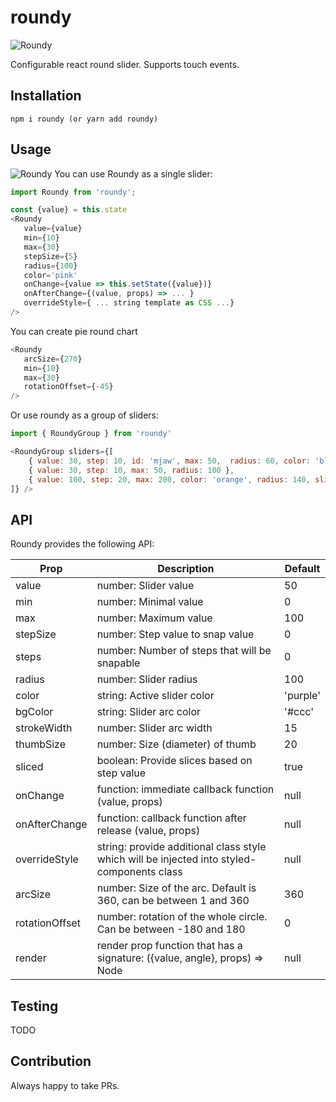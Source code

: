 # roundy

<img src='https://github.com/themre/roundy/blob/master/roundy.png?raw=true' alt='Roundy'/>

Configurable react round slider. Supports touch events.

## Installation

```
npm i roundy (or yarn add roundy)
```

## Usage

<img src='https://github.com/themre/roundy/blob/master/roundy_example.jpg?raw=true' alt='Roundy'/>
You can use Roundy as a single slider:

```javascript
import Roundy from 'roundy';

const {value} = this.state
<Roundy
   value={value}
   min={10}
   max={30}
   stepSize={5}
   radius={100}
   color='pink'
   onChange={value => this.setState({value})}
   onAfterChange={(value, props) => ... }
   overrideStyle={ ... string template as CSS ...}
/>
```

You can create pie round chart
```javascript
<Roundy
   arcSize={270}
   min={10}
   max={30}
   rotationOffset={-45}
/>
```

Or use roundy as a group of sliders:

```javascript
import { RoundyGroup } from 'roundy'

<RoundyGroup sliders={[
    { value: 30, step: 10, id: 'mjaw', max: 50,  radius: 60, color: 'blueviolet', onChange:(val, props) => console.log(props) },
    { value: 30, step: 10, max: 50, radius: 100 },
    { value: 100, step: 20, max: 200, color: 'orange', radius: 140, sliced: false, step: 1 }
]} />
```

## API

Roundy provides the following API:

| Prop | Description | Default |
| ------------- |-------------| -----|
| value | number: Slider value | 50 |
| min | number: Minimal value | 0 |
| max | number: Maximum value | 100 |
| stepSize | number: Step value to snap value | 0 |
| steps | number: Number of steps that will be snapable | 0 |
| radius | number: Slider radius | 100 |
| color | string: Active slider color | 'purple' |
| bgColor | string: Slider arc color | '#ccc' |
| strokeWidth | number: Slider arc width | 15 |
| thumbSize | number: Size (diameter) of thumb | 20 |
| sliced | boolean: Provide slices based on step value | true |
| onChange | function: immediate callback function (value, props) | null |
| onAfterChange | function: callback function after release (value, props) | null |
| overrideStyle | string: provide additional class style which will be injected into styled-components class | null |
| arcSize | number: Size of the arc. Default is 360, can be between 1 and 360 | 360 |
| rotationOffset | number: rotation of the whole circle. Can be between -180 and 180 | 0 |
| render | render prop function that has a signature: ({value, angle}, props) => Node | null |

## Testing
TODO

## Contribution
Always happy to take PRs.